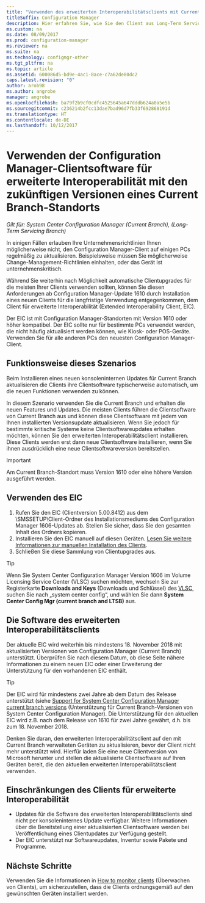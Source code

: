 ```yaml
---
title: "Verwenden des erweiterten Interoperabilitätsclients mit Current Branch "
titleSuffix: Configuration Manager
description: Hier erfahren Sie, wie Sie den Client aus Long-Term Servicing Branch von Configuration Manager mit einem Current Branch-Standort verwenden.
ms.custom: na
ms.date: 08/09/2017
ms.prod: configuration-manager
ms.reviewer: na
ms.suite: na
ms.technology: configmgr-other
ms.tgt_pltfrm: na
ms.topic: article
ms.assetid: 600086d5-bd9e-4ac1-8ace-c7a62de80dc2
caps.latest.revision: "0"
author: arob98
ms.author: angrobe
manager: angrobe
ms.openlocfilehash: ba79f2b9cf0cdfc4525645a647dddb624a0a5e5b
ms.sourcegitcommit: c236214b2fcc13dae7bad96d7fb33f692868191d
ms.translationtype: HT
ms.contentlocale: de-DE
ms.lasthandoff: 10/12/2017
---
```

# <a name="use-the-configuration-manager-client-software-for-extended-interoperability-with-future-versions-of-a-current-branch-site"></a>Verwenden der Configuration Manager-Clientsoftware für erweiterte Interoperabilität mit den zukünftigen Versionen eines Current Branch-Standorts

*Gilt für: System Center Configuration Manager (Current Branch), (Long-Term Servicing Branch)*  

In einigen Fällen erlauben Ihre Unternehmensrichtlinien Ihnen möglicherweise nicht, den Configuration Manager-Client auf einigen PCs regelmäßig zu aktualisieren. Beispielsweise müssen Sie möglicherweise Change-Management-Richtlinien einhalten, oder das Gerät ist unternehmenskritisch.

Während Sie weiterhin nach Möglichkeit automatische Clientupgrades für die meisten Ihrer Clients verwenden sollten, können Sie diesen Anforderungen ab Configuration Manager-Update 1610 durch Installation eines neuen Clients für die langfristige Verwendung entgegenkommen, dem Client für erweiterte Interoperabilität (Extended Interoperability Client, EIC).

Der EIC ist mit Configuration Manager-Standorten mit Version 1610 oder höher kompatibel. Der EIC sollte nur für bestimmte PCs verwendet werden, die nicht häufig aktualisiert werden können, wie Kiosk- oder POS-Geräte. Verwenden Sie für alle anderen PCs den neuesten Configuration Manager-Client.

## <a name="how-this-scenario-works"></a>Funktionsweise dieses Szenarios

Beim Installieren eines neuen konsoleninternen Updates für Current Branch aktualisieren die Clients ihre Clientsoftware typischerweise automatisch, um die neuen Funktionen verwenden zu können.

In diesem Szenario verwenden Sie die Current Branch und erhalten die neuen Features und Updates. Die meisten Clients führen die Clientsoftware von Current Branch aus und können diese Clientsoftware mit jedem von Ihnen installierten Versionsupdate aktualisieren. Wenn Sie jedoch für bestimmte kritische Systeme keine Clientsoftwareupdates erhalten möchten, können Sie den erweiterten Interoperabilitätsclient installieren. Diese Clients werden erst dann neue Clientsoftware installieren, wenn Sie ihnen ausdrücklich eine neue Clientsoftwareversion bereitstellen.

>[!IMPORTANT]
>Am Current Branch-Standort muss Version 1610 oder eine höhere Version ausgeführt werden.

## <a name="how-to-use-the-eic"></a>Verwenden des EIC

1. Rufen Sie den EIC (Clientversion 5.00.8412) aus dem \SMSSETUP\Client-Ordner des Installationsmediums des Configuration Manager 1606-Updates ab. Stellen Sie sicher, dass Sie den gesamten Inhalt des Ordners kopieren.
2. Installieren Sie den EIC manuell auf diesen Geräten. [Lesen Sie weitere Informationen zur manuellen Installation des Clients](/sccm/core/clients/deploy/deploy-clients-to-windows-computers#BKMK_Manual).
3. Schließen Sie diese Sammlung von Clientupgrades aus.

>[!TIP]
>Wenn Sie System Center Configuration Manager Version 1606 im Volume Licensing Service Center (VLSC) suchen möchten, wechseln Sie zur Registerkarte **Downloads and Keys** (Downloads und Schlüssel) des [VLSC](https://www.microsoft.com/Licensing/servicecenter/Downloads/DownloadsAndKeys.aspx), suchen Sie nach „system center config“, und wählen Sie dann **System Center Config Mgr (current branch and LTSB)** aus.

## <a name="the-extended-interoperability-client-software"></a>Die Software des erweiterten Interoperabilitätsclients

Der aktuelle EIC wird weiterhin bis mindestens 18. November 2018 mit aktualisierten Versionen von Configuration Manager (Current Branch) unterstützt. Überprüfen Sie nach diesem Datum, ob diese Seite nähere Informationen zu einem neuen EIC oder einer Erweiterung der Unterstützung für den vorhandenen EIC enthält.

>[!TIP]
>Der EIC wird für mindestens zwei Jahre ab dem Datum des Release unterstützt (siehe [Support for System Center Configuration Manager current branch versions](/sccm/core/servers/manage/current-branch-versions-supported) (Unterstützung für Current Branch-Versionen von System Center Configuration Manager). Die Unterstützung für den aktuellen EIC wird z.B. nach dem Release von 1610 für zwei Jahre gewährt, d.h. bis zum 18. November 2018.

Denken Sie daran, den erweiterten Interoperabilitätsclient auf den mit Current Branch verwalteten Geräten zu aktualisieren, bevor der Client nicht mehr unterstützt wird. Hierfür laden Sie eine neue Clientversion von Microsoft herunter und stellen die aktualisierte Clientsoftware auf Ihren Geräten bereit, die den aktuellen erweiterten Interoperabilitätsclient verwenden.

## <a name="limitations-of-the-extended-interoperability-client"></a>Einschränkungen des Clients für erweiterte Interoperabilität

- Updates für die Software des erweiterten Interoperabilitätsclients sind nicht per konsoleninternes Update verfügbar. Weitere Informationen über die Bereitstellung einer aktualisierten Clientsoftware werden bei Veröffentlichung eines Clientupdates zur Verfügung gestellt.
- Der EIC unterstützt nur Softwareupdates, Inventur sowie Pakete und Programme.

## <a name="next-steps"></a>Nächste Schritte

Verwenden Sie die Informationen in [How to monitor clients](/sccm/core/clients/manage/monitor-clients) (Überwachen von Clients), um sicherzustellen, dass die Clients ordnungsgemäß auf den gewünschten Geräten installiert werden.
